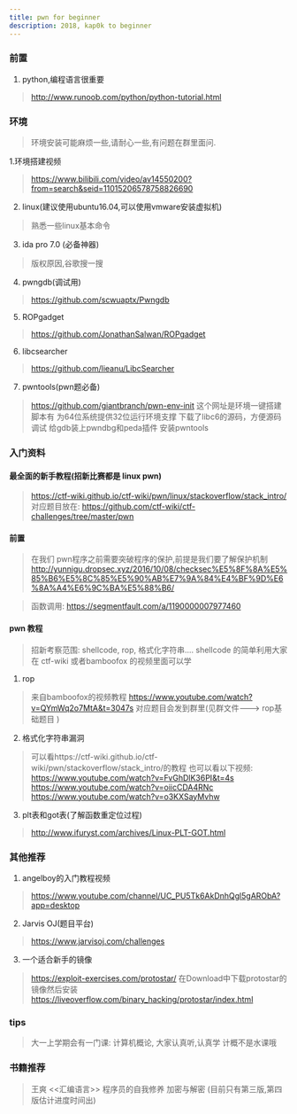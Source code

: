 ```yaml
---
title: pwn for beginner
description: 2018, kap0k to beginner 
---
```



### 前置
1. python,编程语言很重要
> http://www.runoob.com/python/python-tutorial.html

### 环境
> 环境安装可能麻烦一些,请耐心一些,有问题在群里面问.

1.环境搭建视频
> https://www.bilibili.com/video/av14550200?from=search&seid=11015206578758826690

2. linux(建议使用ubuntu16.04,可以使用vmware安装虚拟机)
> 熟悉一些linux基本命令

3. ida pro 7.0 (必备神器)
> 版权原因,谷歌搜一搜

4. pwngdb(调试用)
> https://github.com/scwuaptx/Pwngdb

5. ROPgadget
> https://github.com/JonathanSalwan/ROPgadget

6. libcsearcher
> https://github.com/lieanu/LibcSearcher

7. pwntools(pwn题必备)
> https://github.com/giantbranch/pwn-env-init
> 这个网址是环境一键搭建脚本有
> 为64位系统提供32位运行环境支撑
下载了libc6的源码，方便源码调试
给gdb装上pwndbg和peda插件
安装pwntools

### 入门资料

#### 最全面的新手教程(招新比赛都是 linux pwn)
> https://ctf-wiki.github.io/ctf-wiki/pwn/linux/stackoverflow/stack_intro/
> 对应题目放在:
> https://github.com/ctf-wiki/ctf-challenges/tree/master/pwn

#### 前置

> 在我们 pwn程序之前需要突破程序的保护,前提是我们要了解保护机制
>http://yunnigu.dropsec.xyz/2016/10/08/checksec%E5%8F%8A%E5%85%B6%E5%8C%85%E5%90%AB%E7%9A%84%E4%BF%9D%E6%8A%A4%E6%9C%BA%E5%88%B6/

> 函数调用: https://segmentfault.com/a/1190000007977460

#### pwn 教程
> 招新考察范围: shellcode, rop, 格式化字符串....
> shellcode 的简单利用大家在 ctf-wiki 或者bamboofox 的视频里面可以学 

1. rop
> 来自bamboofox的视频教程
> https://www.youtube.com/watch?v=QYmWq2o7MtA&t=3047s
> 对应题目会发到群里(见群文件---> rop基础题目 )

2. 格式化字符串漏洞

> 可以看https://ctf-wiki.github.io/ctf-wiki/pwn/stackoverflow/stack_intro/的教程
> 也可以看以下视频:
> https://www.youtube.com/watch?v=FvGhDlK36PI&t=4s
https://www.youtube.com/watch?v=oiicCDA4RNc
https://www.youtube.com/watch?v=o3KXSayMvhw

3. plt表和got表(了解函数重定位过程)
> http://www.ifuryst.com/archives/Linux-PLT-GOT.html

### 其他推荐

1. angelboy的入门教程视频
> https://www.youtube.com/channel/UC_PU5Tk6AkDnhQgl5gARObA?app=desktop

2. Jarvis OJ(题目平台)
> https://www.jarvisoj.com/challenges

3. 一个适合新手的镜像
> https://exploit-exercises.com/protostar/
在Download中下载protostar的镜像然后安装
https://liveoverflow.com/binary_hacking/protostar/index.html


### tips
> 大一上学期会有一门课: 计算机概论, 大家认真听,认真学
> 计概不是水课哦


### 书籍推荐
> 王爽 <<汇编语言>>
> 程序员的自我修养
> 加密与解密 (目前只有第三版,第四版估计进度时间出)